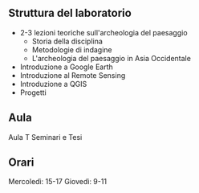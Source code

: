 ## Struttura del laboratorio

- 2-3 lezioni teoriche sull'archeologia del paesaggio
	- Storia della disciplina
	- Metodologie di indagine
	- L'archeologia del paesaggio in Asia Occidentale 
- Introduzione a Google Earth
- Introduzione al Remote Sensing
- Introduzione a QGIS
- Progetti

## Aula

Aula T Seminari e Tesi

## Orari

Mercoledì: 15-17
Giovedì: 9-11